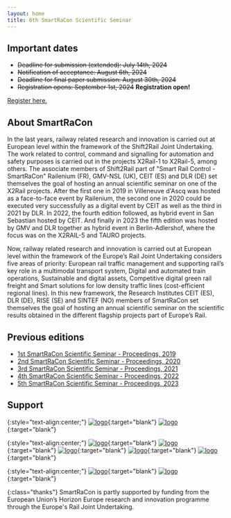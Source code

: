 ```yaml
---
layout: home
title: 6th SmartRaCon Scientific Seminar
---
```



## Important dates
  - ~~Deadline for submission (extended): July 14th, 2024~~
  - ~~Notification of acceptance: August 6th, 2024~~
  - ~~Deadline for final paper submission: August 30th, 2024~~
  - ~~Registration opens: September 1st, 2024~~ **Registration open!**

  [Register here.](https://resources.ceit.es/SRC6SS/)

## About SmartRaCon
In the last years, railway related research and innovation is carried out at European level within the framework of the Shift2Rail Joint Undertaking. The work related to control, command and signalling for automation and safety purposes is carried out in the projects X2Rail-1 to X2Rail-5, among others. The associate members of Shift2Rail part of "Smart Rail Control - SmartRaCon" Railenium (FR), GMV-NSL (UK), CEIT (ES) and DLR (DE) set themselves the goal of hosting an annual scientific seminar on one of the X2Rail projects. After the first one in 2019 in Villeneuve d'Ascq was hosted as a face-to-face event by Railenium, the second one in 2020 could be executed very successfully as a digital event by CEIT as well as the third in 2021 by DLR. In 2022, the fourth edition followed, as hybrid event in San Sebastian hosted by CEIT. And finally in 2023 the fifth edition was hosted by GMV and DLR together as hybrid event in Berlin-Adlershof, where the focus was on the X2RAIL-5 and TAURO projects.

Now, railway related research and innovation is carried out at European level within the framework of the Europe’s Rail Joint Undertaking considers five areas of priority: European rail traffic management and supporting rail’s key role in a multimodal transport system, Digital and automated train operations, Sustainable and digital assets, Competitive digital green rail freight and Smart solutions for low density traffic lines (cost-efficient regional lines). In this new framework, the Research Institutes CEIT (ES), DLR (DE), RISE (SE) and SINTEF (NO) members of SmartRaCon set themselves the goal of hosting an annual scientific seminar on the scientific results obtained in the different flagship projects part of Europe’s Rail.


## Previous editions

 - [1st SmartRaCon Scientific Seminar - Proceedings, 2019](https://www.dlr.de/de/ts/medien/publikationen/berichtsreihe/volume_35_1st_smartracon_scientific_seminar_2019.pdf/@@download/file)
 - [2nd SmartRaCon Scientific Seminar - Proceedings, 2020](https://www.dlr.de/de/ts/medien/publikationen/berichtsreihe/volume_37_2nd_smartracon_scientific_seminar_2020.pdf/@@download/file)
 - [3rd SmartRaCon Scientific Seminar - Proceedings, 2021](https://www.dlr.de/de/ts/medien/publikationen/berichtsreihe/volume_38_3rd_smartracon_scientific_seminar_2021.pdf/@@download/file)
 - [4th SmartRaCon Scientific Seminar - Proceedings, 2022](https://www.dlr.de/de/ts/medien/publikationen/berichtsreihe/volume_39_4th_smartracon_scientific_seminar_2022.pdf/@@download/file)
 - [5th SmartRaCon Scientific Seminar - Proceedings, 2023](https://www.dlr.de/de/ts/medien/publikationen/berichtsreihe/volume_40_5th_smartracon_scientific_seminar_2023.pdf/@@download/file)

## Support

{:style="text-align:center;"}
[![logo](assets/img/logo-eu.jpg "logoSmall")](http://ec.europa.eu/){:target="blank"}
[![logo](assets/img/logo-eurail.png "logoSmall")](https://rail-research.europa.eu/){:target="blank"}

{:style="text-align:center;"}
[![logo](assets/img/logo-DLR.png "logoSmall")](https://www.dlr.de/){:target="blank"}
[![logo](assets/img/logo-ceit.png "logoSmall")](https://www.ceit.ed/){:target="blank"}
[![logo](assets/img/logo-RISE.png "logoSmall")](https://www.ri.se/){:target="blank"}
[![logo](assets/img/logo-Trafikverket.png "logoSmall")](https://www.trafikverket.se/){:target="blank"}
[![logo](assets/img/logo-SINTEF.png "logoSmall")](https://www.sintef.no/){:target="blank"}

{:style="text-align:center;"}
[![logo](assets/img/logo-UGE.png "logoSmall")](https://www.univ-gustave-eiffel.fr/en/){:target="blank"}
[![logo](assets/img/logo-IBDiM.png "logoSmall")](https://www.ibdim.edu.pl/en/){:target="blank"}

{:class="thanks"}
SmartRaCon is partly supported by funding from the European Union’s Horizon Europe research and innovation programme through the Europe's Rail Joint Undertaking.


